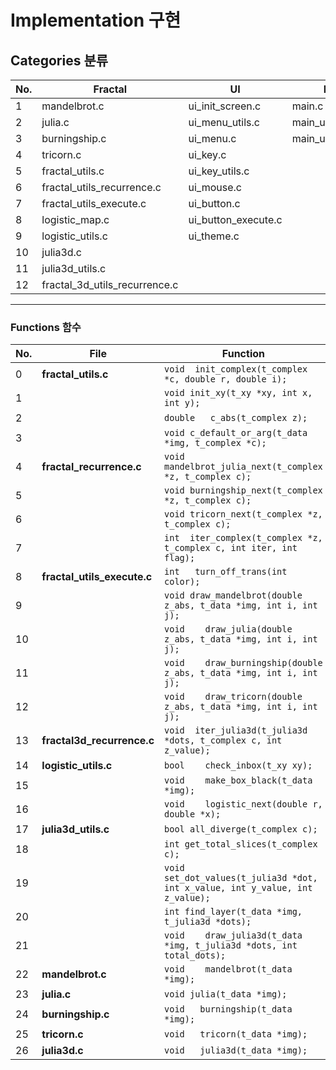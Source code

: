 # Implementation 구현
## Categories 분류
|No.|Fractal|UI|Main|Header|
|---|---|---|---|---|
|1|mandelbrot.c|ui_init_screen.c|main.c|fractal.h|
|2|julia.c|ui_menu_utils.c|main_utils.c|ui.h|
|3|burningship.c|ui_menu.c|main_utils_parse.c|main.h|
|4|tricorn.c|ui_key.c|||
|5|fractal_utils.c|ui_key_utils.c|||
|6|fractal_utils_recurrence.c|ui_mouse.c|||
|7|fractal_utils_execute.c|ui_button.c|||
|8|logistic_map.c|ui_button_execute.c|||
|9|logistic_utils.c|ui_theme.c|||
|10|julia3d.c||||
|11|julia3d_utils.c||||
|12|fractal_3d_utils_recurrence.c||||

---

### Functions 함수
|No.|File|Function|
|---|---|---|
|0|**fractal_utils.c**|```void	init_complex(t_complex *c, double r, double i);```|
|1||```void	init_xy(t_xy *xy, int x, int y);```|
|2||```double	c_abs(t_complex z);```|
|3||```void	c_default_or_arg(t_data *img, t_complex *c);```|
|4|**fractal_recurrence.c**|```void	mandelbrot_julia_next(t_complex *z, t_complex c);```|
|5||```void	burningship_next(t_complex *z, t_complex c);```|
|6||```void	tricorn_next(t_complex *z, t_complex c);```|
|7||```int	iter_complex(t_complex *z, t_complex c, int iter, int flag);```|
|8|**fractal_utils_execute.c**|```int	turn_off_trans(int color);```|
|9||```void	draw_mandelbrot(double z_abs, t_data *img, int i, int j);```|
|10||```void	draw_julia(double z_abs, t_data *img, int i, int j);```|
|11||```void	draw_burningship(double z_abs, t_data *img, int i, int j);```|
|12||```void	draw_tricorn(double z_abs, t_data *img, int i, int j);```|
|13|**fractal3d_recurrence.c**|```void	iter_julia3d(t_julia3d *dots, t_complex c, int z_value);```|
|14|**logistic_utils.c**|```bool	check_inbox(t_xy xy);```|
|15||```void	make_box_black(t_data *img);```|
|16||```void	logistic_next(double r, double *x);```|
|17|**julia3d_utils.c**|```bool	all_diverge(t_complex c);```|
|18||```int	get_total_slices(t_complex c);```|
|19||```void	set_dot_values(t_julia3d *dot, int x_value, int y_value, int z_value);```|
|20||```int	find_layer(t_data *img, t_julia3d *dots);```|
|21||```void	draw_julia3d(t_data *img, t_julia3d *dots, int total_dots);```|
|22|**mandelbrot.c**|```void	mandelbrot(t_data *img);```|
|23|**julia.c**|```void	julia(t_data *img);```|
|24|**burningship.c**|```void	burningship(t_data *img);```|
|25|**tricorn.c**|```void	tricorn(t_data *img);```|
|26|**julia3d.c**|```void	julia3d(t_data *img);```|
